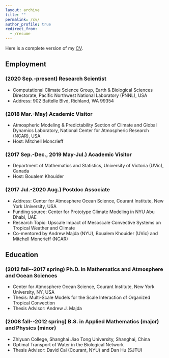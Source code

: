 ```yaml
---
layout: archive
title: ""
permalink: /cv/
author_profile: true
redirect_from:
  - /resume
---
```


<!--{% include base_path %}-->
Here is a complete version of my [CV](https://qiuyang50.github.io/files/CV_QiuYang.pdf). 

Employment
-
### (2020 Sep.-present) Research Scientist
* Computational Climate Science Group, Earth \& Biological Sciences Directorate, Pacific Northwest National Laboratory (PNNL), USA
* Address: 902 Battelle Blvd, Richland, WA 99354

### (2018 Mar.-May) Academic Visitor
* Atmospheric Modeling \& Predictability Section of Climate and Global Dynamics Laboratory, National Center for Atmospheric Research (NCAR), USA
* Host: Mitchell Moncrieff

### (2017 Sep.-Dec., 2019 May-Jul.) Academic Visitor
* Department of Mathematics and Statistics, University of Victoria (UVic), Canada
* Host: Boualem Khouider

### (2017 Jul.-2020 Aug.) Postdoc Associate
* Address: Center for Atmosphere Ocean Science, Courant Institute, New York University, USA
* Funding source: Center for Prototype Climate Modeling in NYU Abu Dhabi, UAE
* Research Topic: Upscale Impact of Mesoscale Convective Systems on Tropical Weather and Climate
* Co-mentored by Andrew Majda (NYU), Boualem Khouider (UVic) and Mitchell Moncrieff (NCAR)

Education
-
### (2012 fall--2017 spring) Ph.D. in Mathematics and Atmosphere and Ocean Sciences
* Center for Atmosphere Ocean Science, Courant Institute, New York University, NY, USA
* Thesis: Multi-Scale Models for the Scale Interaction of Organized Tropical Convection
* Thesis Advisor: Andrew J. Majda

### (2008 fall--2012 spring) B.S. in Applied Mathematics (major) and Physics (minor)
* Zhiyuan College, Shanghai Jiao Tong University, Shanghai, China
* Optimal Transport of Water in the Biological Network
* Thesis Advisor: David Cai (Courant, NYU) and Dan Hu (SJTU)

<!--
Education
======
* B.S. in GitHub, GitHub University, 2012
* M.S. in Jekyll, GitHub University, 2014
* Ph.D in Version Control Theory, GitHub University, 2018 (expected)

Work experience
======
* Summer 2015: Research Assistant
  * Github University
  * Duties included: Tagging issues
  * Supervisor: Professor Git

* Fall 2015: Research Assistant
  * Github University
  * Duties included: Merging pull requests
  * Supervisor: Professor Hub
  
Skills
======
* Skill 1
* Skill 2
  * Sub-skill 2.1
  * Sub-skill 2.2
  * Sub-skill 2.3
* Skill 3

Publications
======
  <ul>{% for post in site.publications %}
    {% include archive-single-cv.html %}
  {% endfor %}</ul>
  
Talks
======
  <ul>{% for post in site.talks %}
    {% include archive-single-talk-cv.html %}
  {% endfor %}</ul>
  
Teaching
======
  <ul>{% for post in site.teaching %}
    {% include archive-single-cv.html %}
  {% endfor %}</ul>
  
Service and leadership
======
* Currently signed in to 43 different slack teams
-->
